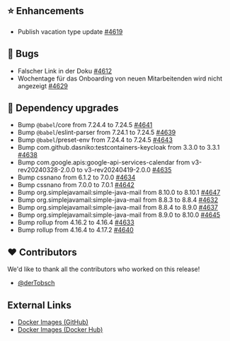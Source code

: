 ## ⭐ Enhancements

- Publish vacation type update [#4619](https://github.com/urlaubsverwaltung/urlaubsverwaltung/issues/4619)

## 🐞 Bugs

- Falscher Link in der Doku [#4612](https://github.com/urlaubsverwaltung/urlaubsverwaltung/issues/4612)
- Wochentage für das Onboarding von neuen Mitarbeitenden wird nicht angezeigt [#4629](https://github.com/urlaubsverwaltung/urlaubsverwaltung/issues/4629)

## 🔨 Dependency upgrades

- Bump `@babel`/core from 7.24.4 to 7.24.5 [#4641](https://github.com/urlaubsverwaltung/urlaubsverwaltung/pull/4641)
- Bump `@babel`/eslint-parser from 7.24.1 to 7.24.5 [#4639](https://github.com/urlaubsverwaltung/urlaubsverwaltung/pull/4639)
- Bump `@babel`/preset-env from 7.24.4 to 7.24.5 [#4643](https://github.com/urlaubsverwaltung/urlaubsverwaltung/pull/4643)
- Bump com.github.dasniko:testcontainers-keycloak from 3.3.0 to 3.3.1 [#4638](https://github.com/urlaubsverwaltung/urlaubsverwaltung/pull/4638)
- Bump com.google.apis:google-api-services-calendar from v3-rev20240328-2.0.0 to v3-rev20240419-2.0.0 [#4635](https://github.com/urlaubsverwaltung/urlaubsverwaltung/pull/4635)
- Bump cssnano from 6.1.2 to 7.0.0 [#4634](https://github.com/urlaubsverwaltung/urlaubsverwaltung/pull/4634)
- Bump cssnano from 7.0.0 to 7.0.1 [#4642](https://github.com/urlaubsverwaltung/urlaubsverwaltung/pull/4642)
- Bump org.simplejavamail:simple-java-mail from 8.10.0 to 8.10.1 [#4647](https://github.com/urlaubsverwaltung/urlaubsverwaltung/pull/4647)
- Bump org.simplejavamail:simple-java-mail from 8.8.3 to 8.8.4 [#4632](https://github.com/urlaubsverwaltung/urlaubsverwaltung/pull/4632)
- Bump org.simplejavamail:simple-java-mail from 8.8.4 to 8.9.0 [#4637](https://github.com/urlaubsverwaltung/urlaubsverwaltung/pull/4637)
- Bump org.simplejavamail:simple-java-mail from 8.9.0 to 8.10.0 [#4645](https://github.com/urlaubsverwaltung/urlaubsverwaltung/pull/4645)
- Bump rollup from 4.16.2 to 4.16.4 [#4633](https://github.com/urlaubsverwaltung/urlaubsverwaltung/pull/4633)
- Bump rollup from 4.16.4 to 4.17.2 [#4640](https://github.com/urlaubsverwaltung/urlaubsverwaltung/pull/4640)

## ❤️ Contributors

We'd like to thank all the contributors who worked on this release!

- [@derTobsch](https://github.com/derTobsch)
## External Links

- [Docker Images (GitHub)](https://github.com/urlaubsverwaltung/urlaubsverwaltung/pkgs/container/urlaubsverwaltung%2Furlaubsverwaltung)
- [Docker Images (Docker Hub)](https://hub.docker.com/r/urlaubsverwaltung/urlaubsverwaltung)
